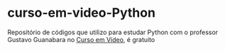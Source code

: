 # curso-em-video-Python
Repositório de códigos que utilizo para estudar Python com o professor Gustavo Guanabara no <a href='https://www.cursoemvideo.com/'>Curso em Vídeo</a>, é gratuíto
